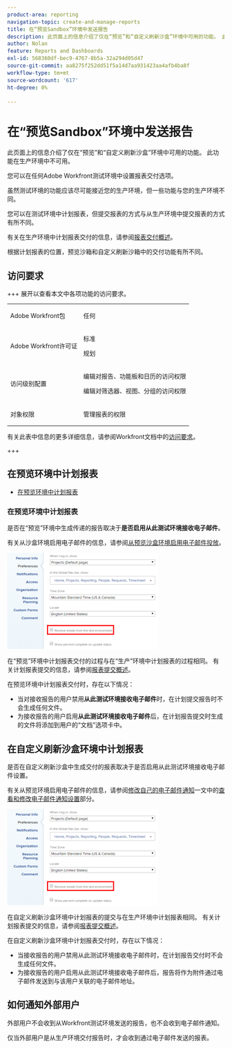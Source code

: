 ```yaml
---
product-area: reporting
navigation-topic: create-and-manage-reports
title: 在“预览Sandbox”环境中发送报告
description: 此页面上的信息介绍了仅在“预览”和“自定义刷新沙盒”环境中可用的功能。 此功能在生产环境中不可用。
author: Nolan
feature: Reports and Dashboards
exl-id: 568360df-bec9-4767-8b5a-32a294d05d47
source-git-commit: aa8275f252dd51f5a14d7aa931423aa4afb4ba8f
workflow-type: tm+mt
source-wordcount: '617'
ht-degree: 0%

---
```


# 在“预览Sandbox”环境中发送报告

<!-- Audited: 11/2024 -->

此页面上的信息介绍了仅在“预览”和“自定义刷新沙盒”环境中可用的功能。 此功能在生产环境中不可用。

您可以在任何Adobe Workfront测试环境中设置报表交付选项。

<!--
<p data-mc-conditions="QuicksilverOrClassic.Draft mode">For information about the Workfront test environments, see the "Workfront Testing Environments" section. (NOTE:&nbsp;drafted - link this section)</p>
-->

虽然测试环境的功能应该尽可能接近您的生产环境，但一些功能与您的生产环境不同。

您可以在测试环境中计划报表，但提交报表的方式与从生产环境中提交报表的方式有所不同。

有关在生产环境中计划报表交付的信息，请参阅[报表交付概述](../../../reports-and-dashboards/reports/creating-and-managing-reports/set-up-report-deliveries.md)。

根据计划报表的位置，预览沙箱和自定义刷新沙箱中的交付功能有所不同。

## 访问要求

+++ 展开以查看本文中各项功能的访问要求。 

<table style="table-layout:auto"> 
 <col> 
 <col> 
 <tbody> 
  <tr> 
   <td role="rowheader">Adobe Workfront包</td> 
   <td> <p>任何</p> </td> 
  </tr> 
  <tr> 
   <td role="rowheader">Adobe Workfront许可证</td> 
   <td> 
      <p>标准</p>
      <p>规划</p>
   </td>
  </tr> 
  <tr> 
   <td role="rowheader">访问级别配置</td> 
   <td> <p>编辑对报告、功能板和日历的访问权限</p>
   <p>编辑对筛选器、视图、分组的访问权限</p>
   </td> 
  </tr> 
  <tr> 
   <td role="rowheader">对象权限</td> 
     <td> <p>管理报表的权限</p></td> 
  </tr> 
 </tbody> 
</table>

有关此表中信息的更多详细信息，请参阅Workfront文档中的[访问要求](/help/quicksilver/administration-and-setup/add-users/access-levels-and-object-permissions/access-level-requirements-in-documentation.md)。

+++

## 在预览环境中计划报表

* [在预览环境中计划报表](#schedule-reports-in-the-preview-environment)

### 在预览环境中计划报表

是否在“预览”环境中生成传递的报告取决于&#x200B;**是否启用从此测试环境接收电子邮件**。

有关从沙盒环境启用电子邮件的信息，请参阅[从预览沙盒环境启用电子邮件投放](../../../workfront-basics/using-notifications/enable-delivery-emails-from-preview-sandbox-environment.md)。

![从沙盒接收电子邮件选项](assets/receive-emails-from-sandbox-setting-edit-350x223.png)

在“预览”环境中计划报表交付的过程与在“生产”环境中计划报表的过程相同。 有关计划报表提交的信息，请参阅[报表提交概述](../../../reports-and-dashboards/reports/creating-and-managing-reports/set-up-report-deliveries.md)。

在预览环境中计划报表交付时，存在以下情况：

* 当对接收报告的用户禁用&#x200B;**从此测试环境接收电子邮件**&#x200B;时，在计划提交报告时不会生成任何文件。
* 为接收报告的用户启用&#x200B;**从此测试环境接收电子邮件**&#x200B;后，在计划报告提交时生成的文件将添加到用户的“文档”选项卡中。

## 在自定义刷新沙盒环境中计划报表

是否在自定义刷新沙盒中生成交付的报表取决于是否启用从此测试环境接收电子邮件设置。

有关从预览环境启用电子邮件的信息，请参阅[修改自己的电子邮件通知](../../../workfront-basics/using-notifications/activate-or-deactivate-your-own-event-notifications.md#view)一文中的[查看和修改电子邮件通知设置](../../../workfront-basics/using-notifications/activate-or-deactivate-your-own-event-notifications.md)部分。

![从沙盒接收电子邮件选项](assets/receive-emails-from-sandbox-setting-edit-350x223.png)

在自定义刷新沙盒环境中计划报表的提交与在生产环境中计划报表相同。 有关计划报表提交的信息，请参阅[报表提交概述](../../../reports-and-dashboards/reports/creating-and-managing-reports/set-up-report-deliveries.md)。

在自定义刷新沙盒环境中计划报表交付时，存在以下情况：

* 当接收报告的用户禁用从此测试环境接收电子邮件时，在计划报告交付时不会生成任何文件。
* 为接收报告的用户启用从此测试环境接收电子邮件后，报告将作为附件通过电子邮件发送到与该用户关联的电子邮件地址。

## 如何通知外部用户

外部用户不会收到从Workfront测试环境发送的报告，也不会收到电子邮件通知。

仅当外部用户是从生产环境交付报告时，才会收到通过电子邮件发送的报表。
